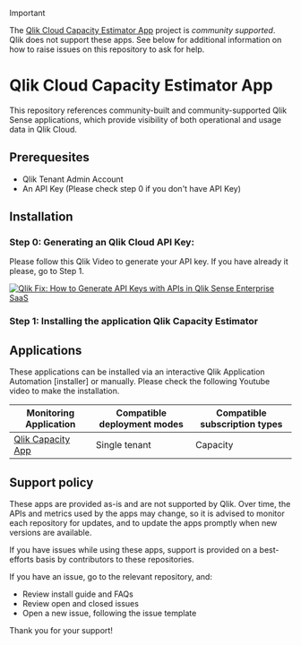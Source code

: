 > [!IMPORTANT]
> The [Qlik Cloud Capacity Estimator App](https://github.com/tensor365/qlik-capacity-monitoring-app) project is _community supported_.
> Qlik does not support these apps. See below for additional information
> on how to raise issues on this repository to ask for help.

# Qlik Cloud Capacity Estimator App

This repository references community-built and community-supported Qlik Sense
applications, which provide visibility of both operational and usage data in Qlik Cloud.

## Prerequesites

- Qlik Tenant Admin Account 
- An API Key (Please check step 0 if you don't have API Key)

## Installation 

### Step 0: Generating an Qlik Cloud API Key:

Please follow this Qlik Video to generate your API key. If you have already it please, go to Step 1.

[![Qlik Fix: How to Generate API Keys with APIs in Qlik Sense Enterprise SaaS](https://img.youtube.com/vi/G21EjnZJcj8/maxresdefault.jpg)](https://www.youtube.com/watch?v=G21EjnZJcj8)

### Step 1: Installing the application Qlik Capacity Estimator







## Applications

These applications can be installed via an interactive Qlik Application Automation [installer] or manually. Please check the following Youtube video to make the installation.

| Monitoring Application                                                        | Compatible deployment modes | Compatible subscription types |
| ----------------------------------------------------------------------------- | --------------------------- | ----------------------------- |
| [Qlik Capacity App](https://github.com/tensor365/qlik-capacity-monitoring-app/blob/main/apps/Qlik%20Capacity%20Estimator.qvf) | Single tenant               | Capacity                      |


## Support policy

These apps are provided as-is and are not supported by Qlik. Over time, the APIs and
metrics used by the apps may change, so it is advised to monitor each repository
for updates, and to update the apps promptly when new versions are available.

If you have issues while using these apps, support is provided on a best-efforts
basis by contributors to these repositories.

If you have an issue, go to the relevant repository, and:

- Review install guide and FAQs
- Review open and closed issues
- Open a new issue, following the issue template

Thank you for your support!
